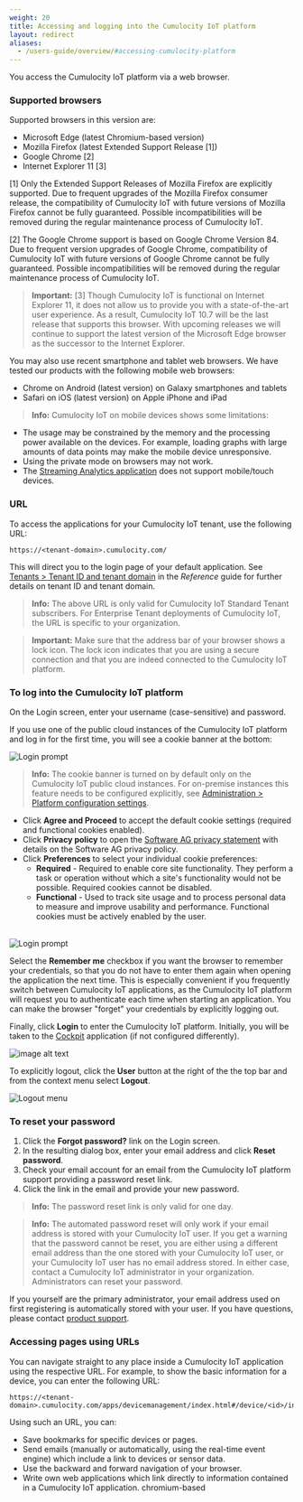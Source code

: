 ```yaml
---
weight: 20
title: Accessing and logging into the Cumulocity IoT platform
layout: redirect
aliases:
  - /users-guide/overview/#accessing-cumulocity-platform
---
```


You access the Cumulocity IoT platform via a web browser.

### Supported browsers

Supported browsers in this version are:

* Microsoft Edge (latest Chromium-based version)
* Mozilla Firefox (latest Extended Support Release [1])
* Google Chrome [2]
* Internet Explorer 11 [3]

[1] Only the Extended Support Releases of Mozilla Firefox are explicitly supported. Due to frequent upgrades of the Mozilla Firefox consumer release, the compatibility of Cumulocity IoT with future versions of Mozilla Firefox cannot be fully guaranteed. Possible incompatibilities will be removed during the regular maintenance process of Cumulocity IoT.

[2] The Google Chrome support is based on Google Chrome Version 84. Due to frequent version upgrades of Google Chrome, compatibility of Cumulocity IoT with future versions of Google Chrome cannot be fully guaranteed. Possible incompatibilities will be removed during the regular maintenance process of Cumulocity IoT.

>**Important:** [3] Though Cumulocity IoT is functional on Internet Explorer 11, it does not allow us to provide you with a state-of-the-art user experience. As a result, Cumulocity IoT 10.7 will be the last release that supports this browser. With upcoming releases we will continue to support the latest version of the Microsoft Edge browser as the successor to the Internet Explorer.

You may also use recent smartphone and tablet web browsers. We have tested our products with the following mobile web browsers:

* Chrome on Android (latest version) on Galaxy smartphones and tablets
* Safari on iOS (latest version) on Apple iPhone and iPad

>**Info:** Cumulocity IoT on mobile devices shows some limitations:
>
* The usage may be constrained by the memory and the processing power available on the devices. For example, loading graphs with large amounts of data points may make the mobile device unresponsive.
* Using the private mode on browsers may not work.
* The [Streaming Analytics application](/apama/overview-analytics/) does not support mobile/touch devices.

### URL

To access the applications for your Cumulocity IoT tenant, use the following URL:

```http
https://<tenant-domain>.cumulocity.com/
```

This will direct you to the login page of your default application. See [Tenants > Tenant ID and tenant domain](/reference/tenants/#a-name-tenant-id-and-domain-a-tenant-id-and-tenant-domain) in the *Reference* guide for further details on tenant ID and tenant domain.

>**Info:** The above URL is only valid for Cumulocity IoT Standard Tenant subscribers. For Enterprise Tenant deployments of Cumulocity IoT, the URL is specific to your organization.

> **Important:** Make sure that the address bar of your browser shows a lock icon. The lock icon indicates that you are using a secure connection and that you are indeed connected to the Cumulocity IoT platform.

### <a name="login"></a>To log into the Cumulocity IoT platform

On the Login screen, enter your username (case-sensitive) and password.

If you use one of the public cloud instances of the Cumulocity IoT platform and log in for the first time, you will see a cookie banner at the bottom:

<img src="/images/users-guide/getting-started/getting-started-cookie-banner.png" alt="Login prompt">
<br>

> **Info:** The cookie banner is turned on by default only on the Cumulocity IoT public cloud instances. For on-premise instances this feature needs to be configured explicitly, see [Administration > Platform configuration settings](/users-guide/administration/#platform-configuration-settings).

* Click **Agree and Proceed** to accept the default cookie settings (required and functional cookies enabled).
* Click **Privacy policy** to open the [Software AG privacy statement](https://www.softwareag.com/en_corporate/privacy.html) with details on the Software AG privacy policy.
* Click **Preferences** to select your individual cookie preferences:
	* **Required** - Required to enable core site functionality. They perform a task or operation without which a site's functionality would not be possible. Required cookies cannot be disabled.
	* **Functional** - Used to track site usage and to process personal data to measure and improve usability and performance. Functional cookies must be actively enabled by the user.
<br>
    <img src="/images/users-guide/getting-started/getting-started-cookie-selection.png" alt="Login prompt">
<br>

Select the **Remember me** checkbox if you want the browser to remember your credentials, so that you do not have to enter them again when opening the application the next time. This is especially convenient if you frequently switch between Cumulocity IoT applications, as the Cumulocity IoT platform will request you to authenticate each time when starting an application. You can make the browser "forget" your credentials by explicitly logging out.

Finally, click **Login** to enter the Cumulocity IoT platform. Initially, you will be taken to the [Cockpit](/users-guide/cockpit) application (if not configured differently).

![image alt text](/images/users-guide/cockpit/cockpit-home-screen.png)

To explicitly logout, click the **User** button at the right of the the top bar and from the context menu select **Logout**.

<img src="/images/users-guide/getting-started/getting-started-logout.png" alt="Logout menu" style="max-width: 100%">

### <a name="reset-password"></a>To reset your password

1. Click the **Forgot password?** link on the Login screen.
2. In the resulting dialog box, enter your email address and click **Reset password**.
3. Check your email account for an email from the Cumulocity IoT platform support providing a password reset link.
4. Click the link in the email and provide your new password.

> **Info:** The password reset link is only valid for one day.

>**Info:** The automated password reset will only work if your email address is stored with your Cumulocity IoT user. If you get a warning that the password cannot be reset, you are either using a different email address than the one stored with your Cumulocity IoT user, or your Cumulocity IoT user has no email address stored. In either case, contact a Cumulocity IoT administrator in your organization. Administrators can reset your password.
>
If you yourself are the primary administrator, your email address used on first registering is automatically stored with your user. If you have questions, please contact [product support](/about-doc/contacting-support).

### <a name="URLs"></a>Accessing pages using URLs

You can navigate straight to any place inside a Cumulocity IoT application using the respective URL. For example, to show the basic information for a device, you can enter the following URL:

```http
https://<tenant-domain>.cumulocity.com/apps/devicemanagement/index.html#/device/<id>/info
```

Using such an URL, you can:

*   Save bookmarks for specific devices or pages.
*   Send emails (manually or automatically, using the real-time event engine) which include a link to devices or sensor data.
*   Use the backward and forward navigation of your browser.
*   Write own web applications which link directly to information contained in a Cumulocity IoT application.
chromium-based
